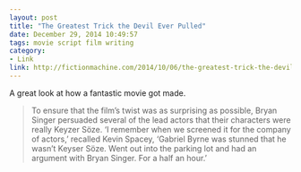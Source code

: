 ```yaml
---
layout: post
title: "The Greatest Trick the Devil Ever Pulled"
date: December 29, 2014 10:49:57
tags: movie script film writing
category:
- Link
link: http://fictionmachine.com/2014/10/06/the-greatest-trick-the-devil-ever-pulled-the-usual-suspects-1995/
---
```


A great look at how a fantastic movie got made.

> To ensure that the film’s twist was as surprising as possible, Bryan Singer persuaded several of the lead actors that their characters were really Keyzer Söze. ‘I remember when we screened it for the company of actors,’ recalled Kevin Spacey, ‘Gabriel Byrne was stunned that he wasn’t Keyser Söze. Went out into the parking lot and had an argument with Bryan Singer. For a half an hour.’